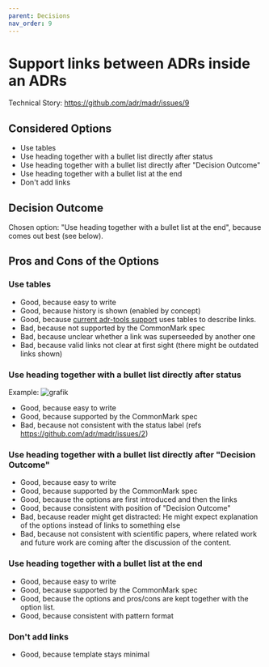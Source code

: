 ```yaml
---
parent: Decisions
nav_order: 9
---
```

# Support links between ADRs inside an ADRs

Technical Story: <https://github.com/adr/madr/issues/9>

## Considered Options

* Use tables
* Use heading together with a bullet list directly after status
* Use heading together with a bullet list directly after "Decision Outcome"
* Use heading together with a bullet list at the end
* Don't add links

## Decision Outcome

Chosen option: "Use heading together with a bullet list at the end", because comes out best (see below).

## Pros and Cons of the Options

### Use tables

* Good, because easy to write
* Good, because history is shown (enabled by concept)
* Good, because [current adr-tools support](https://github.com/npryce/adr-tools/pull/43) uses tables to describe links.
* Bad, because not supported by the CommonMark spec
* Bad, because unclear whether a link was superseeded by another one
* Bad, because valid links not clear at first sight (there might be outdated links shown)

### Use heading together with a bullet list directly after status

Example:
![grafik](https://user-images.githubusercontent.com/1366654/36787434-6a63e318-1c8a-11e8-8824-4dd7b3d0f2c6.png)

* Good, because easy to write
* Good, because supported by the CommonMark spec
* Bad, because not consistent with the status label (refs <https://github.com/adr/madr/issues/2>)

### Use heading together with a bullet list directly after "Decision Outcome"

* Good, because easy to write
* Good, because supported by the CommonMark spec
* Good, because the options are first introduced and then the links
* Good, because consistent with position of "Decision Outcome"
* Bad, because reader might get distracted: He might expect explanation of the options instead of links to something else
* Bad, because not consistent with scientific papers, where related work and future work are coming after the discussion of the content.

### Use heading together with a bullet list at the end

* Good, because easy to write
* Good, because supported by the CommonMark spec
* Good, because the options and pros/cons are kept together with the option list.
* Good, because consistent with pattern format

### Don't add links

* Good, because template stays minimal

